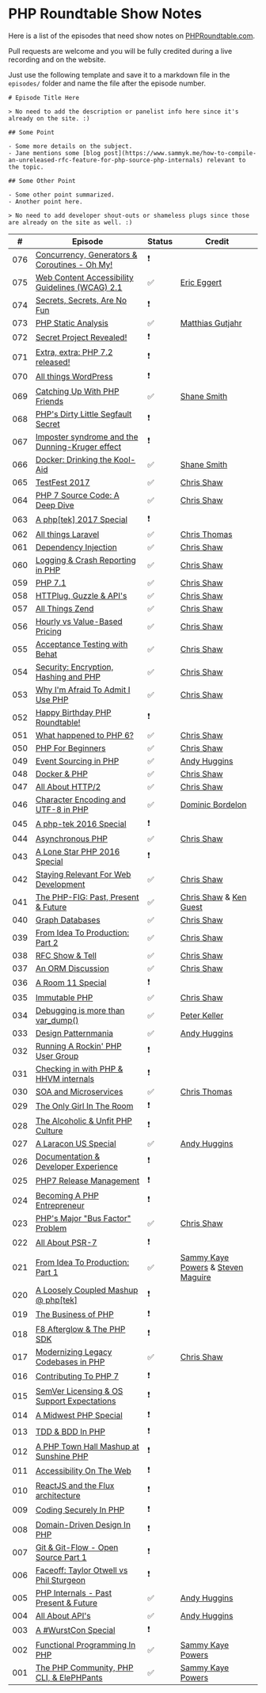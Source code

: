 # PHP Roundtable Show Notes

Here is a list of the episodes that need show notes on [PHPRoundtable.com](https://www.phproundtable.com/).

Pull requests are welcome and you will be fully credited during a live recording and on the website.

Just use the following template and save it to a markdown file in the `episodes/` folder and name the file after the episode number.

```
# Episode Title Here

> No need to add the description or panelist info here since it's already on the site. :)

## Some Point

- Some more details on the subject.
- Jane mentions some [blog post](https://www.sammyk.me/how-to-compile-an-unreleased-rfc-feature-for-php-source-php-internals) relevant to the topic.

## Some Other Point

- Some other point summarized.
- Another point here.

> No need to add developer shout-outs or shameless plugs since those are already on the site as well. :)
```

|   #   |  Episode  |  Status  |  Credit  |
|-------|-----------|----------|----------|
|  076  |  [Concurrency, Generators & Coroutines - Oh My!][076]  |  :exclamation:  |    |
|  075  |  [Web Content Accessibility Guidelines (WCAG) 2.1][075]  |  :white_check_mark:  |  [Eric Eggert][@yatil]  |
|  074  |  [Secrets, Secrets, Are No Fun][074]  |  :exclamation:  |    |
|  073  |  [PHP Static Analysis][073]  |  :white_check_mark:  |  [Matthias Gutjahr][@mattsches]  |
|  072  |  [Secret Project Revealed!][072]  |  :exclamation:  |    |
|  071  |  [Extra, extra: PHP 7.2 released!][071]  |  :exclamation:  |    |
|  070  |  [All things WordPress][070]  |  :exclamation: |    |
|  069  |  [Catching Up With PHP Friends][069]  |  :white_check_mark:  |  [Shane Smith][@shane-smith]  |
|  068  |  [PHP's Dirty Little Segfault Secret][068]  |  :exclamation:  |    |
|  067  |  [Imposter syndrome and the Dunning-Kruger effect][067]  |  :exclamation:  |    |
|  066  |  [Docker: Drinking the Kool-Aid][066]  |  :white_check_mark:  |  [Shane Smith][@shane-smith]  |
|  065  |  [TestFest 2017][065]  |  :white_check_mark:  |  [Chris Shaw][@chris48s]  |
|  064  |  [PHP 7 Source Code: A Deep Dive][064]  |  :white_check_mark:  |  [Chris Shaw][@chris48s]  |
|  063  |  [A php[tek] 2017 Special][063]  |  :exclamation:  |    |
|  062  |  [All things Laravel][062]  |  :white_check_mark:  |  [Chris Thomas][@cwt137]  |
|  061  |  [Dependency Injection][061]  |  :white_check_mark:  |  [Chris Shaw][@chris48s]  |
|  060  |  [Logging & Crash Reporting in PHP][060]  |  :white_check_mark:  |  [Chris Shaw][@chris48s]  |
|  059  |  [PHP 7.1][059]  |  :white_check_mark:  |  [Chris Shaw][@chris48s]  |
|  058  |  [HTTPlug, Guzzle & API's][058]  |  :white_check_mark:  |  [Chris Shaw][@chris48s]  |
|  057  |  [All Things Zend][057]  |  :white_check_mark:  |  [Chris Shaw][@chris48s]  |
|  056  |  [Hourly vs Value-Based Pricing][056]  |  :white_check_mark:  |  [Chris Shaw][@chris48s]  |
|  055  |  [Acceptance Testing with Behat][055]  |  :white_check_mark:  |  [Chris Shaw][@chris48s]  |
|  054  |  [Security: Encryption, Hashing and PHP][054]  |  :white_check_mark:  |  [Chris Shaw][@chris48s]  |
|  053  |  [Why I'm Afraid To Admit I Use PHP][053]  |  :white_check_mark:  |  [Chris Shaw][@chris48s]  |
|  052  |  [Happy Birthday PHP Roundtable!][052]  |  :exclamation:  |    |
|  051  |  [What happened to PHP 6?][051]  |  :white_check_mark:  |  [Chris Shaw][@chris48s]  |
|  050  |  [PHP For Beginners][050]  |  :white_check_mark:  |  [Chris Shaw][@chris48s]  |
|  049  |  [Event Sourcing in PHP][049]  |  :white_check_mark:  |  [Andy Huggins][@andy_huggins]  |
|  048  |  [Docker & PHP][048]  |  :white_check_mark:  |  [Chris Shaw][@chris48s]  |
|  047  |  [All About HTTP/2][047]  |  :white_check_mark:  |  [Chris Shaw][@chris48s]  |
|  046  |  [Character Encoding and UTF-8 in PHP][046]  |  :white_check_mark:  |  [Dominic Bordelon][@dominicbordelon]  |
|  045  |  [A php-tek 2016 Special][045]  |  :exclamation:  |    |
|  044  |  [Asynchronous PHP][044]  |  :white_check_mark:  |  [Chris Shaw][@chris48s]  |
|  043  |  [A Lone Star PHP 2016 Special][043]  |  :exclamation:  |    |
|  042  |  [Staying Relevant For Web Development][042]  |  :white_check_mark:  |  [Chris Shaw][@chris48s]  |
|  041  |  [The PHP-FIG: Past, Present & Future][041]  |  :white_check_mark:  |  [Chris Shaw][@chris48s] & [Ken Guest][@kenguest]  |
|  040  |  [Graph Databases][040]  |  :white_check_mark:  |  [Chris Shaw][@chris48s]  |
|  039  |  [From Idea To Production: Part 2][039]  |  :white_check_mark:  |  [Chris Shaw][@chris48s]  |
|  038  |  [RFC Show & Tell][038]  |  :white_check_mark:  |  [Chris Shaw][@chris48s]  |
|  037  |  [An ORM Discussion][037]  |  :white_check_mark:  |  [Chris Shaw][@chris48s]  |
|  036  |  [A Room 11 Special][036]  |  :exclamation:  |    |
|  035  |  [Immutable PHP][035]  |  :white_check_mark:  |  [Chris Shaw][@chris48s]  |
|  034  |  [Debugging is more than var_dump()][034]  |  :white_check_mark:  |  [Peter Keller][@petekeller2]  |
|  033  |  [Design Patternmania][033] |  :white_check_mark:  |  [Andy Huggins][@andy_huggins] |
|  032  |  [Running A Rockin' PHP User Group][032]  |  :exclamation:  |    |
|  031  |  [Checking in with PHP & HHVM internals][031]  |  :exclamation:  |    |
|  030  |  [SOA and Microservices][030]  |  :white_check_mark:  |  [Chris Thomas][@cwt137]  |
|  029  |  [The Only Girl In The Room][029]  |  :exclamation:  |    |
|  028  |  [The Alcoholic & Unfit PHP Culture][028]  |  :exclamation:  |    |
|  027  |  [A Laracon US Special][027]  |  :white_check_mark:  |  [Andy Huggins][@andy_huggins]  |
|  026  |  [Documentation & Developer Experience][026]  |  :exclamation:  |    |
|  025  |  [PHP7 Release Management][025]  |  :exclamation:  |    |
|  024  |  [Becoming A PHP Entrepreneur][024]  |  :exclamation:  |    |
|  023  |  [PHP's Major "Bus Factor" Problem][023]  |  :white_check_mark:  |  [Chris Shaw][@chris48s]  |
|  022  |  [All About PSR-7][022]  |  :exclamation:  |    |
|  021  |  [From Idea To Production: Part 1][021]  |  :white_check_mark:  |  [Sammy Kaye Powers][@SammyK] & [Steven Maguire][@StevenMaguire]  |
|  020  |  [A Loosely Coupled Mashup @ php[tek]][020]  |  :exclamation:  |    |
|  019  |  [The Business of PHP][019]  |  :exclamation:  |    |
|  018  |  [F8 Afterglow & The PHP SDK][018]  |  :exclamation:  |    |
|  017  |  [Modernizing Legacy Codebases in PHP][017]  |  :white_check_mark:  |  [Chris Shaw][@chris48s]  |
|  016  |  [Contributing To PHP 7][016]  |  :exclamation:  |    |
|  015  |  [SemVer Licensing & OS Support Expectations][015]  |  :exclamation:  |    |
|  014  |  [A Midwest PHP Special][014]  |  :exclamation:  |    |
|  013  |  [TDD & BDD In PHP][013]  |  :exclamation:  |    |
|  012  |  [A PHP Town Hall Mashup at Sunshine PHP][012]  |  :exclamation:  |    |
|  011  |  [Accessibility On The Web][011]  |  :exclamation:  |    |
|  010  |  [ReactJS and the Flux architecture][010]  |  :exclamation:  |    |
|  009  |  [Coding Securely In PHP][009]  |  :exclamation:  |    |
|  008  |  [Domain-Driven Design In PHP][008]  |  :exclamation:  |    |
|  007  |  [Git & Git-Flow - Open Source Part 1][007]  |  :exclamation:  |    |
|  006  |  [Faceoff: Taylor Otwell vs Phil Sturgeon][006]  |  :exclamation:  |    |
|  005  |  [PHP Internals - Past Present & Future][005]  |  :white_check_mark:  |  [Andy Huggins][@andy_huggins]  |
|  004  |  [All About API's][004]  |  :white_check_mark:  |  [Andy Huggins][@andy_huggins]  |
|  003  |  [A #WurstCon Special][003]  |  :exclamation:  |    |
|  002  |  [Functional Programming In PHP][002]  |  :white_check_mark:  |  [Sammy Kaye Powers][@SammyK]  |
|  001  |  [The PHP Community, PHP CLI, & ElePHPants][001]  |  :white_check_mark:  |  [Sammy Kaye Powers][@SammyK]  |

[076]: https://www.phproundtable.com/episode/concurrency-generators-coroutines-oh-my
[075]: https://www.phproundtable.com/episode/web-content-accessibility-guidelines-wcag-2-1
[074]: https://www.phproundtable.com/episode/securely-managing-secrets-in-php
[073]: https://www.phproundtable.com/episode/using-static-analyzers-to-improve-our-php-codebases
[072]: https://www.phproundtable.com/episode/secret-project-revealed
[071]: https://www.phproundtable.com/episode/extra-extra-php-72-released
[070]: https://www.phproundtable.com/episode/all-things-wordpress
[069]: https://www.phproundtable.com/episode/catching-up-with-php-friends
[068]: https://www.phproundtable.com/episode/phps-dirty-little-segfault-secret-the-stack-bomb
[067]: https://www.phproundtable.com/episode/imposter-syndrome-and-the-dunning-kruger-effect
[066]: https://www.phproundtable.com/episode/my-transition-from-vagrant-to-docker
[065]: https://www.phproundtable.com/episode/php-test-fest-2017
[064]: https://www.phproundtable.com/episode/php-7-internals-scanning-parsing-ast-and-engine
[063]: https://www.phproundtable.com/episode/a-php-tek-2017-special
[062]: https://www.phproundtable.com/episode/all-things-laravel
[061]: https://www.phproundtable.com/episode/dependency-injection-and-psr-11
[060]: https://www.phproundtable.com/episode/logging-and-crash-reporting-in-php
[059]: https://www.phproundtable.com/episode/php-7-1
[058]: https://www.phproundtable.com/episode/httplug-guzzle-and-apis
[057]: https://www.phproundtable.com/episode/all-things-zend-framework-apigility-certification
[056]: https://www.phproundtable.com/episode/hourly-vs-value-based-pricing
[055]: https://www.phproundtable.com/episode/acceptance-testing-with-behat
[054]: https://www.phproundtable.com/episode/security-encryption-hashing-and-php
[053]: https://www.phproundtable.com/episode/why-im-afraid-to-admit-im-a-php-programmer
[052]: https://www.phproundtable.com/episode/behind-the-scenes-of-two-years-of-the-php-roundtable
[051]: https://www.phproundtable.com/episode/what-happened-to-php-6
[050]: https://www.phproundtable.com/episode/php-for-beginners
[049]: https://www.phproundtable.com/episode/event-sourcing-in-php
[048]: https://www.phproundtable.com/episode/docker-and-php
[047]: https://www.phproundtable.com/episode/all-about-http2
[046]: https://www.phproundtable.com/episode/character-encoding-and-utf-8-in-php
[045]: https://www.phproundtable.com/episode/live-from-php-tek-2016
[044]: https://www.phproundtable.com/episode/asynchronous-php
[043]: https://www.phproundtable.com/episode/a-lone-star-php-2016-special
[042]: https://www.phproundtable.com/episode/staying-relevant-in-an-ever-changing-web-development-world
[041]: https://www.phproundtable.com/episode/the-php-framework-interop-group-past-present-future
[040]: https://www.phproundtable.com/episode/using-graph-databases-in-php
[039]: https://www.phproundtable.com/episode/part-2-turning-an-idea-into-code-for-production
[038]: https://www.phproundtable.com/episode/proposed-features-of-php-71
[037]: https://www.phproundtable.com/episode/orms-and-the-active-record-data-mapper-paradigms
[036]: https://www.phproundtable.com/episode/discussions-from-room-11-on-stack-overflow
[035]: https://www.phproundtable.com/episode/immutability-and-functional-concepts-in-php
[034]: https://www.phproundtable.com/episode/debugging-is-more-than-var-dump
[033]: https://www.phproundtable.com/episode/keeping-code-simple-in-a-design-pattern-world
[032]: https://www.phproundtable.com/episode/running-a-rockin-php-user-group
[031]: https://www.phproundtable.com/episode/checking-in-with-php-and-hhvm-internals
[030]: https://www.phproundtable.com/episode/service-oriented-architecture-and-microservices
[029]: https://www.phproundtable.com/episode/being-a-woman-in-the-php-community
[028]: https://www.phproundtable.com/episode/the-alcoholic-and-unfit-php-culture
[027]: https://www.phproundtable.com/episode/a-2015-laracon-us-special
[026]: https://www.phproundtable.com/episode/documentation-and-developer-experience
[025]: https://www.phproundtable.com/episode/php7-release-management
[024]: https://www.phproundtable.com/episode/how-to-become-a-php-entrepreneur
[023]: https://www.phproundtable.com/episode/how-the-bus-factor-may-negatively-impact-the-php-ecosystem
[022]: https://www.phproundtable.com/episode/psr-7-streams-immutability-middleware-oh-my
[021]: https://www.phproundtable.com/episode/part-1-turning-an-idea-into-code-for-production
[020]: https://www.phproundtable.com/episode/a-loosely-coupled-mashup-phptek-2015
[019]: https://www.phproundtable.com/episode/the-business-side-of-php-clients-customer-service-pricing-oh-my
[018]: https://www.phproundtable.com/episode/f8-2015-facebook-developer-conference-and-the-new-php-sdk
[017]: https://www.phproundtable.com/episode/how-to-convert-a-legacy-codebase-to-modern-php
[016]: https://www.phproundtable.com/episode/contributing-to-php-7-with-the-gophp7-ext-project
[015]: https://www.phproundtable.com/episode/semver-licensing-os-support-expectations-open-source-series-part-2
[014]: https://www.phproundtable.com/episode/a-2015-midwest-php-special
[013]: https://www.phproundtable.com/episode/test-driven-development-and-behavior-driven-development-in-php
[012]: https://www.phproundtable.com/episode/a-2015-sunshine-php-special
[011]: https://www.phproundtable.com/episode/accessibility-on-the-web
[010]: https://www.phproundtable.com/episode/implementing-reactjs-and-the-flux-application-architecture
[009]: https://www.phproundtable.com/episode/coding-securely-in-php
[008]: https://www.phproundtable.com/episode/domain-driven-design-in-php
[007]: https://www.phproundtable.com/episode/open-source-series-part-1-git-git-flow
[006]: https://www.phproundtable.com/episode/faceoff-taylor-otwell-vs-phil-sturgeon-debating-all-the-things
[005]: https://www.phproundtable.com/episode/php-internals-past-present-future
[004]: https://www.phproundtable.com/episode/all-about-web-apis-raml-oauth-hateoas
[003]: https://www.phproundtable.com/episode/a-2014-wurstcon-special
[002]: https://www.phproundtable.com/episode/functional-programming-non-blocking-asynchronous-event-driven-in-php
[001]: https://www.phproundtable.com/episode/the-php-community-php-from-the-command-line-and-elephpants

[@SammyK]: https://twitter.com/SammyK
[@andy_huggins]: https://twitter.com/andy_huggins
[@StevenMaguire]: https://twitter.com/StevenMaguire
[@chris48s]: https://github.com/chris48s
[@kenguest]: https://twitter.com/kenguest
[@dominicbordelon]: https://twitter.com/dominicbordelon
[@petekeller2]: https://twitter.com/petekeller2
[@cwt137]: https://twitter.com/cwt137
[@shane-smith]: https://github.com/shane-smith
[@mattsches]: https://twitter.com/mattsches
[@yatil]: https://twitter.com/yatil
